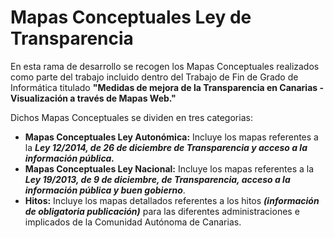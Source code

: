 **Mapas Conceptuales Ley de Transparencia**
===================

En esta rama de desarrollo se recogen los Mapas Conceptuales realizados como parte del trabajo incluido dentro del Trabajo de Fin de Grado de Informática titulado **"Medidas de mejora de la Transparencia en Canarias - Visualización a través de Mapas Web."**

Dichos Mapas Conceptuales se dividen en tres categorias:

 - **Mapas Conceptuales Ley Autonómica:** Incluye los mapas referentes a la ***Ley 12/2014, de 26 de diciembre de Transparencia y acceso a la información pública.***
 - **Mapas Conceptuales Ley Nacional:**  Incluye los mapas referentes a la ***Ley 19/2013, de 9 de diciembre, de Transparencia, acceso a la información pública y buen gobierno***.
 - **Hitos:** Incluye los mapas detallados referentes a los hitos ***(información de obligatoria publicación)*** para las diferentes administraciones e implicados de la Comunidad Autónoma de Canarias.